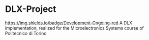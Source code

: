 # DLX-Project
https://img.shields.io/badge/Development-Ongoing-red
A DLX implementation, realized for the Microelectronics Systems course of Politecnico di Torino
